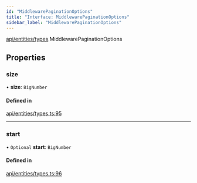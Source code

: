 ```yaml
---
id: "MiddlewarePaginationOptions"
title: "Interface: MiddlewarePaginationOptions"
sidebar_label: "MiddlewarePaginationOptions"
---
```


[api/entities/types](../../../../../modules/API/Entities/Types/Types.md).MiddlewarePaginationOptions

## Properties

### size

• **size**: `BigNumber`

#### Defined in

[api/entities/types.ts:95](https://github.com/PolymeshAssociation/polymesh-sdk/blob/8a9e72221/src/api/entities/types.ts#L95)

___

### start

• `Optional` **start**: `BigNumber`

#### Defined in

[api/entities/types.ts:96](https://github.com/PolymeshAssociation/polymesh-sdk/blob/8a9e72221/src/api/entities/types.ts#L96)
